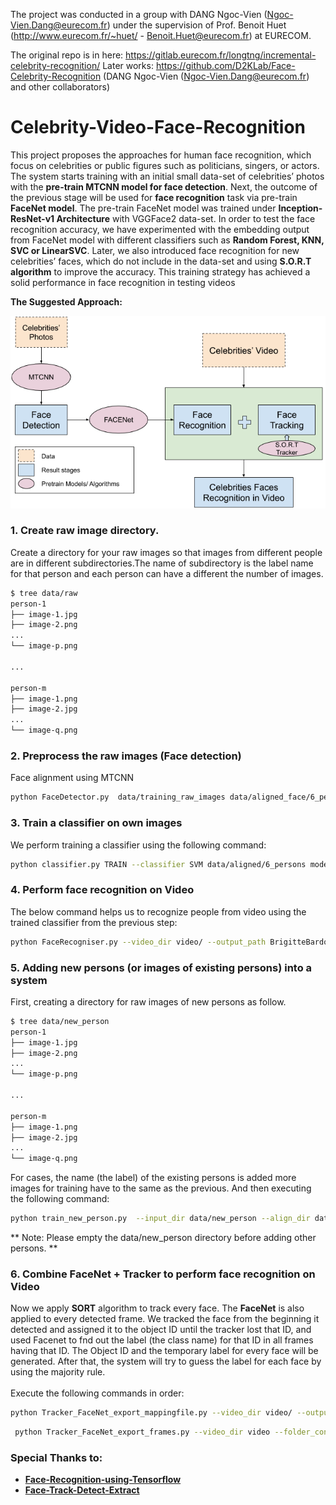 The project was conducted in a group with DANG Ngoc-Vien (Ngoc-Vien.Dang@eurecom.fr) under the supervision of Prof. Benoit Huet (http://www.eurecom.fr/~huet/ - Benoit.Huet@eurecom.fr) at EURECOM.

The original repo is in here: https://gitlab.eurecom.fr/longtng/incremental-celebrity-recognition/
Later works: https://github.com/D2KLab/Face-Celebrity-Recognition (DANG Ngoc-Vien (Ngoc-Vien.Dang@eurecom.fr) and other collaborators)

# Celebrity-Video-Face-Recognition

This project proposes the approaches for human face recognition, which focus on celebrities or public figures such as politicians, singers, or actors. The system starts training with an initial small data-set of celebrities’ photos with the **pre-train MTCNN model for face detection**. Next, the outcome of the previous stage will be used for **face recognition** task via pre-train **FaceNet model**. The pre-train FaceNet model was trained under **Inception-ResNet-v1 Architecture** with VGGFace2 data-set. In order to test the face recognition accuracy, we have experimented with the embedding output from FaceNet model with different classifiers such as **Random Forest, KNN, SVC or LinearSVC**. Later, we also introduced face recognition for new celebrities’ faces, which do not include in the data-set and using **S.O.R.T algorithm** to improve the accuracy. This training strategy has achieved a solid performance in face recognition in testing videos

**The Suggested Approach:**

![The Suggested Approach](./report/01bigpicture.png)

### 1. Create raw image directory.
Create a directory for your raw images so that images from different people are in different subdirectories.The name of subdirectory is the label name for that person and each person can have a different the number of images.

```sh
$ tree data/raw
person-1
├── image-1.jpg
├── image-2.png
...
└── image-p.png

...

person-m
├── image-1.png
├── image-2.jpg
...
└── image-q.png
```
### 2. Preprocess the raw images (Face detection)
Face alignment using MTCNN
```sh
python FaceDetector.py  data/training_raw_images data/aligned_face/6_persons --image_size 182 --margin 44
```
### 3. Train a classifier on own images
We perform training a classifier using the following command:
```sh
python classifier.py TRAIN --classifier SVM data/aligned/6_persons model/20180402-114759.pb classifier/11_7_2019/svm_classifier_for_6_persons.pkl --batch_size 200
```
### 4. Perform face recognition on Video
The below command helps us to recognize people from video using the trained classifier from the previous step:
```sh
python FaceRecogniser.py --video_dir video/ --output_path BrigitteBardot_2.txt --model_path model/20180402-114759.pb --classifer_path classifier/11_7_2019/svm_classifier_for_6_persons.pkl --video_speedup 1 --folder_containing_frame data/BrigitteBardot_2
```
### 5. Adding new persons (or images of existing persons) into a system
First, creating a directory for raw images of new persons as follow. 
```sh
$ tree data/new_person
person-1
├── image-1.jpg
├── image-2.png
...
└── image-p.png

...

person-m
├── image-1.png
├── image-2.jpg
...
└── image-q.png
```
For cases, the name (the label) of the existing persons is added more images for training have to the same as the previous.
And then executing the following command:
```sh
python train_new_person.py  --input_dir data/new_person --align_dir data/aligned_new_person/ --model_path model/20180402-114759.pb --classifier SVM classifier/new_person/svm_classifier.pkl
```
** Note: Please empty the data/new_person directory before adding other persons. **

### 6. Combine FaceNet + Tracker to perform face recognition on Video
Now we apply **SORT** algorithm to track every face. The **FaceNet** is also applied to every detected frame. 
We tracked the face from the beginning it detected and assigned it to the object ID until the tracker lost that ID, and used Facenet to fnd out the label (the class name) for that ID in
all frames having that ID. The Object ID and the temporary label for every face will be generated. After that, the system will try to
guess the label for each face by using the majority rule.
</br>
</br>Execute the following commands in order:
```sh
python Tracker_FaceNet_export_mappingfile.py --video_dir video/ --output_path data/cluster/ --all_trackers_saved all_trackers_saved_BrigitteBardot_1.txt --obid_mapping_classnames obid_mapping_classnames_BrigitteBardot_1.txt --classifer_path classifier/11_7_2019/svm_classifier_for_6_persons.pkl --model_path model/20180402-114759.pb
```
```sh
 python Tracker_FaceNet_export_frames.py --video_dir video --folder_containing_frame data/BrigitteBardot --obid_mapping_classnames_file obid_mapping_classnames_BrigitteBardot_1.txt --output_path data/cluster --classifer_path classifier/11_7_2019/svm_classifier_for_6_persons.pkl --model_path model/20180402-114759.pb --final_output_name_frame_bounding_box BrigitteBardot_1.txt
```
### Special Thanks to:
*  [**Face-Recognition-using-Tensorflow**](https://github.com/davidsandberg/facenet)
*  [**Face-Track-Detect-Extract**](https://github.com/Linzaer/Face-Track-Detect-Extract)
